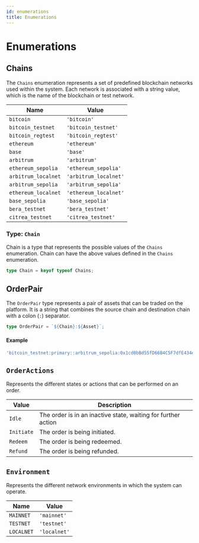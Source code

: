 ```yaml
---
id: enumerations
title: Enumerations
---
```


# Enumerations

## Chains

The `Chains` enumeration represents a set of predefined blockchain networks used within the system. Each network is associated with a string value, which is the name of the blockchain or test network.

| **Name**            | **Value**             |
| ------------------- | --------------------- |
| `bitcoin`           | `'bitcoin'`           |
| `bitcoin_testnet`   | `'bitcoin_testnet'`   |
| `bitcoin_regtest`   | `'bitcoin_regtest'`   |
| `ethereum`          | `'ethereum'`          |
| `base`              | `'base'`              |
| `arbitrum`          | `'arbitrum'`          |
| `ethereum_sepolia`  | `'ethereum_sepolia'`  |
| `arbitrum_localnet` | `'arbitrum_localnet'` |
| `arbitrum_sepolia`  | `'arbitrum_sepolia'`  |
| `ethereum_localnet` | `'ethereum_localnet'` |
| `base_sepolia`      | `'base_sepolia'`      |
| `bera_testnet`      | `'bera_testnet'`      |
| `citrea_testnet`    | `'citrea_testnet'`    |

### Type: `Chain`

Chain is a type that represents the possible values of the `Chains` enumeration. Chain can have the above values defined in the `Chains` enumeration.

```ts
type Chain = keyof typeof Chains;
```

## OrderPair

The `OrderPair` type represents a pair of assets that can be traded on the platform. It is a string that combines the source chain and destination chain with a colon (`:`) separator.

```ts
type OrderPair = `${Chain}:${Asset}`;
```

#### Example

```ts
'bitcoin_testnet:primary::arbitrum_sepolia:0x1cd0bBd55fD66B4C5F7dfE434eFD009C09e628d1';
```

## `OrderActions`

Represents the different states or actions that can be performed on an order.

| Value      | Description                                                   |
| ---------- | ------------------------------------------------------------- |
| `Idle`     | The order is in an inactive state, waiting for further action |
| `Initiate` | The order is being initiated.                                 |
| `Redeem`   | The order is being redeemed.                                  |
| `Refund`   | The order is being refunded.                                  |

## `Environment`

Represents the different network environments in which the system can operate.

| **Name**   | **Value**    |
| ---------- | ------------ |
| `MAINNET`  | `'mainnet'`  |
| `TESTNET`  | `'testnet'`  |
| `LOCALNET` | `'localnet'` |
